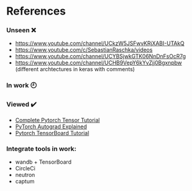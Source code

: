 # References #

### Unseen :x:
- https://www.youtube.com/channel/UCkzW5JSFwvKRjXABI-UTAkQ
- https://www.youtube.com/c/SebastianRaschka/videos
- https://www.youtube.com/channel/UCYBSjwkGTK06NnDnFsOcR7g
- https://www.youtube.com/channel/UCHB9VepY6kYvZjj0Bgxnpbw (different archtectures in keras with comments)
### In work :clock9:
### Viewed :heavy_check_mark:
- [Complete Pytorch Tensor Tutorial](https://www.youtube.com/watch?v=x9JiIFvlUwk)
- [PyTorch Autograd Explained](https://www.youtube.com/c/elliotwaite/videos)
- [Pytorch TensorBoard Tutorial](https://www.youtube.com/watch?v=RLqsxWaQdHE&list=PLhhyoLH6IjfxeoooqP9rhU3HJIAVAJ3Vz&index=15)

### Integrate tools in work:
- wandb + TensorBoard
- CircleCi
- neutron
- captum
